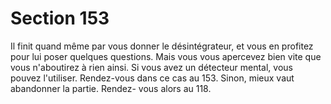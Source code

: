 # Section 153

Il finit quand même par vous donner le désintégrateur, et vous 
en profitez pour lui poser quelques questions. Mais vous vous 
apercevez bien vite que vous n'aboutirez à rien ainsi. Si vous avez 
un détecteur mental, vous pouvez l'utiliser. Rendez-vous dans ce 
cas au 153. Sinon, mieux vaut abandonner la partie. Rendez-
vous alors au 118.